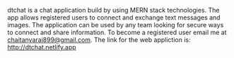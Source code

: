 dtchat is a chat application build by using MERN stack technologies.
The app allows registered users to connect and exchange text messages and images.
The application can be used by any team looking for secure ways to connect and share information.
To become a registered user email me at chaitanyarai899@gmail.com.
The link for the web appliction is: http://dtchat.netlify.app
